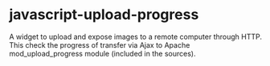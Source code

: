 # javascript-upload-progress
A widget to upload and expose images to a remote computer through HTTP. This check the progress of transfer via Ajax to Apache mod_upload_progress module (included in the sources). 
